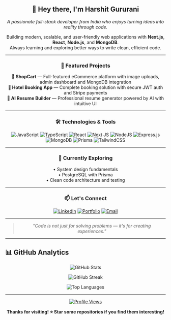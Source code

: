 <div align="center">

## 👋 Hey there, I'm Harshit Gururani

*A passionate full-stack developer from India who enjoys turning ideas into reality through code.*

Building modern, scalable, and user-friendly web applications with **Next.js**, **React**, **Node.js**, and **MongoDB**.  
Always learning and exploring better ways to write clean, efficient code.

---

### 🚀 Featured Projects

**🛒 ShopCart** — Full-featured eCommerce platform with image uploads, admin dashboard and MongoDB integration  
**🏨 Hotel Booking App** — Complete booking solution with secure JWT auth and Stripe payments  
**📄 AI Resume Builder** — Professional resume generator powered by AI with intuitive UI

---

### 🛠️ Technologies & Tools

![JavaScript](https://img.shields.io/badge/javascript-%23323330.svg?style=for-the-badge&logo=javascript&logoColor=%23F7DF1E) 
![TypeScript](https://img.shields.io/badge/typescript-%23007ACC.svg?style=for-the-badge&logo=typescript&logoColor=white) 
![React](https://img.shields.io/badge/react-%2320232a.svg?style=for-the-badge&logo=react&logoColor=%2361DAFB) 
![Next JS](https://img.shields.io/badge/Next-black?style=for-the-badge&logo=next.js&logoColor=white) 
![NodeJS](https://img.shields.io/badge/node.js-6DA55F?style=for-the-badge&logo=node.js&logoColor=white) 
![Express.js](https://img.shields.io/badge/express.js-%23404d59.svg?style=for-the-badge&logo=express&logoColor=%2361DAFB) 
![MongoDB](https://img.shields.io/badge/MongoDB-%234ea94b.svg?style=for-the-badge&logo=mongodb&logoColor=white) 
![Prisma](https://img.shields.io/badge/Prisma-3982CE?style=for-the-badge&logo=Prisma&logoColor=white) 
![TailwindCSS](https://img.shields.io/badge/tailwindcss-%2338B2AC.svg?style=for-the-badge&logo=tailwind-css&logoColor=white)

---

### 🌱 Currently Exploring

• System design fundamentals  
• PostgreSQL with Prisma  
• Clean code architecture and testing

---

### 📫 Let's Connect

[![LinkedIn](https://img.shields.io/badge/LinkedIn-%230077B5.svg?style=for-the-badge&logo=linkedin&logoColor=white)](https://linkedin.com/in/harshit-gururani) 
[![Portfolio](https://img.shields.io/badge/Portfolio-FF5722?style=for-the-badge&logo=todoist&logoColor=white)](https://portfolio-main-beta-six.vercel.app)
[![Email](https://img.shields.io/badge/Email-D14836?style=for-the-badge&logo=gmail&logoColor=white)](mailto:harshit15gg@gmail.com)

---

> *"Code is not just for solving problems — it's for creating experiences."*

</div>

---

## 📊 GitHub Analytics

<div align="center">
  
![GitHub Stats](https://github-readme-stats.vercel.app/api?username=HarshitGururani&theme=tokyonight&hide_border=true&include_all_commits=false&count_private=false)

![GitHub Streak](https://nirzak-streak-stats.vercel.app/?user=HarshitGururani&theme=tokyonight&hide_border=true)

![Top Languages](https://github-readme-stats.vercel.app/api/top-langs/?username=HarshitGururani&theme=tokyonight&hide_border=true&include_all_commits=false&count_private=false&layout=compact)

</div>

---

<div align="center">
  
[![Profile Views](https://visitcount.itsvg.in/api?id=HarshitGururani&icon=2&color=6)](https://visitcount.itsvg.in)

**Thanks for visiting! ⭐ Star some repositories if you find them interesting!**

</div>
